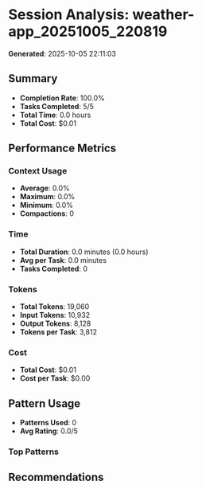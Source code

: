 # Session Analysis: weather-app_20251005_220819

**Generated**: 2025-10-05 22:11:03

## Summary

- **Completion Rate**: 100.0%
- **Tasks Completed**: 5/5
- **Total Time**: 0.0 hours
- **Total Cost**: $0.01

## Performance Metrics

### Context Usage
- **Average**: 0.0%
- **Maximum**: 0.0%
- **Minimum**: 0.0%
- **Compactions**: 0

### Time
- **Total Duration**: 0.0 minutes (0.0 hours)
- **Avg per Task**: 0.0 minutes
- **Tasks Completed**: 0

### Tokens
- **Total Tokens**: 19,060
- **Input Tokens**: 10,932
- **Output Tokens**: 8,128
- **Tokens per Task**: 3,812

### Cost
- **Total Cost**: $0.01
- **Cost per Task**: $0.00

## Pattern Usage

- **Patterns Used**: 0
- **Avg Rating**: 0.0/5

### Top Patterns

## Recommendations

